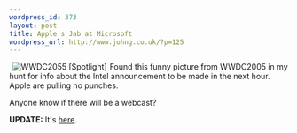 ```yaml
--- 
wordpress_id: 373
layout: post
title: Apple's Jab at Microsoft
wordpress_url: http://www.johng.co.uk/?p=125
---
```

<a href="http://www.flickr.com/photos/jmissig/17582347/"><img vspace ="0" hspace="5" align="left" src="http://photos11.flickr.com/17582347_4edcc50104_m.jpg" alt="WWDC2055 [Spotlight]" /></a>Found this funny picture from WWDC2005 in my hunt for info about the Intel announcement to be made in the next hour. Apple are pulling no punches.

Anyone know if there will be a webcast?

<strong>UPDATE:</strong> It's <a href="http://www.apple.com/quicktime/qtv/wwdc05/">here</a>.
